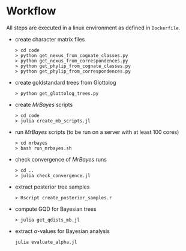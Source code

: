 # Workflow

All steps are executed in a linux environment as defined in `Dockerfile`.

- create character matrix files

  ```{bash}
  > cd code
  > python get_nexus_from_cognate_classes.py
  > python get_nexus_from_correspondences.py  
  > python get_phylip_from_cognate_classes.py  
  > python get_phylip_from_correspondences.py
  ```

- create goldstandard trees from Glottolog

  ```{shell}
  > python get_glottolog_trees.py
  ```

- create *MrBayes* scripts

  ```{shell}
  > cd code
  > julia create_mb_scripts.jl
  ```

- run *MrBayes* scripts (to be run on a server with at least 100 cores)

  ```{shell}
  > cd mrbayes
  > bash run_mrbayes.sh
  ```

- check convergence of *MrBayes* runs

  ```{shell}
  > cd ..
  > julia check_convergence.jl
  ```

- extract posterior tree samples

  ```{shell}
  > Rscript create_posterior_samples.r
  ```

- compute GQD for Bayesian trees

  ```{shell}
  > julia get_qdists_mb.jl
  ```

- extract $\alpha$-values for Bayesian analysis

  ```
  julia evaluate_alpha.jl
  ```

  
